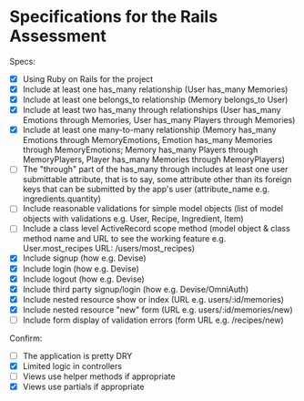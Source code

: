 # Specifications for the Rails Assessment

Specs:
- [x] Using Ruby on Rails for the project
- [X] Include at least one has_many relationship (User has_many Memories) 
- [X] Include at least one belongs_to relationship (Memory belongs_to User)
- [X] Include at least two has_many through relationships (User has_many Emotions through Memories, User has_many Players through Memories)
- [X] Include at least one many-to-many relationship (Memory has_many Emotions through MemoryEmotions, Emotion has_many Memories through MemoryEmotions; Memory has_many Players through MemoryPlayers, Player has_many Memories through MemoryPlayers)
- [ ] The "through" part of the has_many through includes at least one user submittable attribute, that is to say, some attribute other than its foreign keys that can be submitted by the app's user (attribute_name e.g. ingredients.quantity)
- [ ] Include reasonable validations for simple model objects (list of model objects with validations e.g. User, Recipe, Ingredient, Item)
- [ ] Include a class level ActiveRecord scope method (model object & class method name and URL to see the working feature e.g. User.most_recipes URL: /users/most_recipes)
- [X] Include signup (how e.g. Devise)
- [X] Include login (how e.g. Devise)
- [X] Include logout (how e.g. Devise)
- [X] Include third party signup/login (how e.g. Devise/OmniAuth)
- [X] Include nested resource show or index (URL e.g. users/:id/memories)
- [X] Include nested resource "new" form (URL e.g. users/:id/memories/new)
- [ ] Include form display of validation errors (form URL e.g. /recipes/new)

Confirm:
- [ ] The application is pretty DRY
- [X] Limited logic in controllers
- [ ] Views use helper methods if appropriate
- [X] Views use partials if appropriate